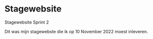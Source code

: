 # Stagewebsite
Stagewebsite Sprint 2


Dit was mijn stagewebste die ik op 10 November 2022 moest inleveren.
